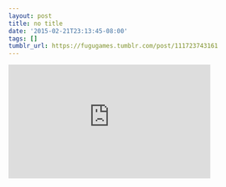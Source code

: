 ```yaml
---
layout: post
title: no title
date: '2015-02-21T23:13:45-08:00'
tags: []
tumblr_url: https://fugugames.tumblr.com/post/111723743161
---
```

<iframe width="400" height="225" id="youtube_iframe" src="https://www.youtube.com/embed/JYuOZnAqQCY?feature=oembed&amp;enablejsapi=1&amp;origin=https://safe.txmblr.com&amp;wmode=opaque" frameborder="0" allow="accelerometer; autoplay; encrypted-media; gyroscope; picture-in-picture" allowfullscreen></iframe>  
